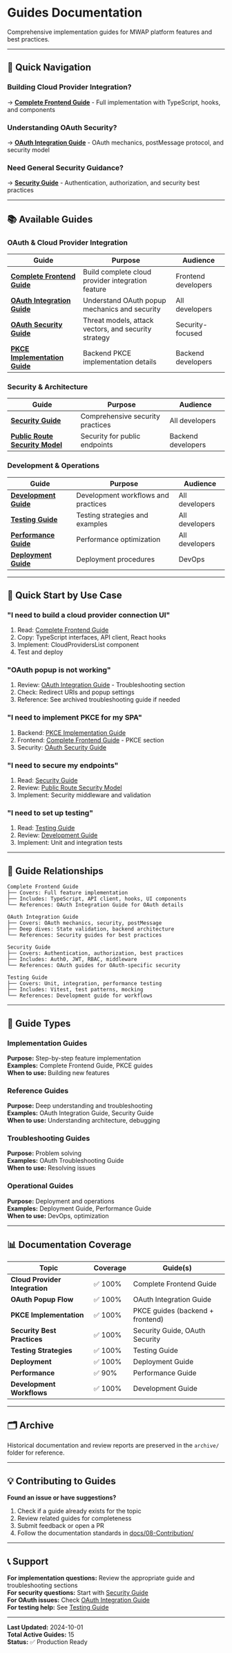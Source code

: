 # Guides Documentation

Comprehensive implementation guides for MWAP platform features and best practices.

---

## 🚀 Quick Navigation

### Building Cloud Provider Integration?
→ **[Complete Frontend Guide](./oauth-frontend-complete-guide.md)** - Full implementation with TypeScript, hooks, and components

### Understanding OAuth Security?
→ **[OAuth Integration Guide](./oauth-integration-guide.md)** - OAuth mechanics, postMessage protocol, and security model

### Need General Security Guidance?
→ **[Security Guide](./security-guide.md)** - Authentication, authorization, and security best practices

---

## 📚 Available Guides

### OAuth & Cloud Provider Integration

| Guide | Purpose | Audience |
|-------|---------|----------|
| **[Complete Frontend Guide](./oauth-frontend-complete-guide.md)** | Build complete cloud provider integration feature | Frontend developers |
| **[OAuth Integration Guide](./oauth-integration-guide.md)** | Understand OAuth popup mechanics and security | All developers |
| **[OAuth Security Guide](./oauth-security.md)** | Threat models, attack vectors, and security strategy | Security-focused |
| **[PKCE Implementation Guide](./pkce-implementation-guide.md)** | Backend PKCE implementation details | Backend developers |

### Security & Architecture

| Guide | Purpose | Audience |
|-------|---------|----------|
| **[Security Guide](./security-guide.md)** | Comprehensive security practices | All developers |
| **[Public Route Security Model](./public-route-security-model.md)** | Security for public endpoints | Backend developers |

### Development & Operations

| Guide | Purpose | Audience |
|-------|---------|----------|
| **[Development Guide](./development-guide.md)** | Development workflows and practices | All developers |
| **[Testing Guide](./testing-guide.md)** | Testing strategies and examples | All developers |
| **[Performance Guide](./performance-guide.md)** | Performance optimization | All developers |
| **[Deployment Guide](./deployment-guide.md)** | Deployment procedures | DevOps |

---

## 🎯 Quick Start by Use Case

### "I need to build a cloud provider connection UI"
1. Read: [Complete Frontend Guide](./oauth-frontend-complete-guide.md)
2. Copy: TypeScript interfaces, API client, React hooks
3. Implement: CloudProvidersList component
4. Test and deploy

### "OAuth popup is not working"
1. Review: [OAuth Integration Guide](./oauth-integration-guide.md) - Troubleshooting section
2. Check: Redirect URIs and popup settings
3. Reference: See archived troubleshooting guide if needed

### "I need to implement PKCE for my SPA"
1. Backend: [PKCE Implementation Guide](./pkce-implementation-guide.md)
2. Frontend: [Complete Frontend Guide](./oauth-frontend-complete-guide.md) - PKCE section
3. Security: [OAuth Security Guide](./oauth-security.md)

### "I need to secure my endpoints"
1. Read: [Security Guide](./security-guide.md)
2. Review: [Public Route Security Model](./public-route-security-model.md)
3. Implement: Security middleware and validation

### "I need to set up testing"
1. Read: [Testing Guide](./testing-guide.md)
2. Review: [Development Guide](./development-guide.md)
3. Implement: Unit and integration tests

---

## 📖 Guide Relationships

```
Complete Frontend Guide
├── Covers: Full feature implementation
├── Includes: TypeScript, API client, hooks, UI components
└── References: OAuth Integration Guide for OAuth details

OAuth Integration Guide  
├── Covers: OAuth mechanics, security, postMessage
├── Deep dives: State validation, backend architecture
└── References: Security guides for best practices

Security Guide
├── Covers: Authentication, authorization, best practices
├── Includes: Auth0, JWT, RBAC, middleware
└── References: OAuth guides for OAuth-specific security

Testing Guide
├── Covers: Unit, integration, performance testing
├── Includes: Vitest, test patterns, mocking
└── References: Development guide for workflows
```

---

## 🔧 Guide Types

### Implementation Guides
**Purpose:** Step-by-step feature implementation  
**Examples:** Complete Frontend Guide, PKCE guides  
**When to use:** Building new features

### Reference Guides
**Purpose:** Deep understanding and troubleshooting  
**Examples:** OAuth Integration Guide, Security Guide  
**When to use:** Understanding architecture, debugging

### Troubleshooting Guides
**Purpose:** Problem solving  
**Examples:** OAuth Troubleshooting Guide  
**When to use:** Resolving issues

### Operational Guides
**Purpose:** Deployment and operations  
**Examples:** Deployment Guide, Performance Guide  
**When to use:** DevOps, optimization

---

## 📊 Documentation Coverage

| Topic | Coverage | Guide(s) |
|-------|----------|----------|
| **Cloud Provider Integration** | ✅ 100% | Complete Frontend Guide |
| **OAuth Popup Flow** | ✅ 100% | OAuth Integration Guide |
| **PKCE Implementation** | ✅ 100% | PKCE guides (backend + frontend) |
| **Security Best Practices** | ✅ 100% | Security Guide, OAuth Security |
| **Testing Strategies** | ✅ 100% | Testing Guide |
| **Deployment** | ✅ 100% | Deployment Guide |
| **Performance** | ✅ 90% | Performance Guide |
| **Development Workflows** | ✅ 100% | Development Guide |

---

## 🗂️ Archive

Historical documentation and review reports are preserved in the `archive/` folder for reference.

---

## 💡 Contributing to Guides

**Found an issue or have suggestions?**
1. Check if a guide already exists for the topic
2. Review related guides for completeness
3. Submit feedback or open a PR
4. Follow the documentation standards in [docs/08-Contribution/](../08-Contribution/)

---

## 📞 Support

**For implementation questions:** Review the appropriate guide and troubleshooting sections  
**For security questions:** Start with [Security Guide](./security-guide.md)  
**For OAuth issues:** Check [OAuth Integration Guide](./oauth-integration-guide.md)  
**For testing help:** See [Testing Guide](./testing-guide.md)

---

**Last Updated:** 2024-10-01  
**Total Active Guides:** 15  
**Status:** ✅ Production Ready
